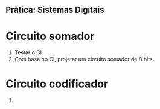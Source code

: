 ## Prática: Sistemas Digitais

# Circuito somador
1. Testar o CI []()   
2. Com base no CI, projetar um circuito somador de 8 bits.

# Circuito codificador
1. 
